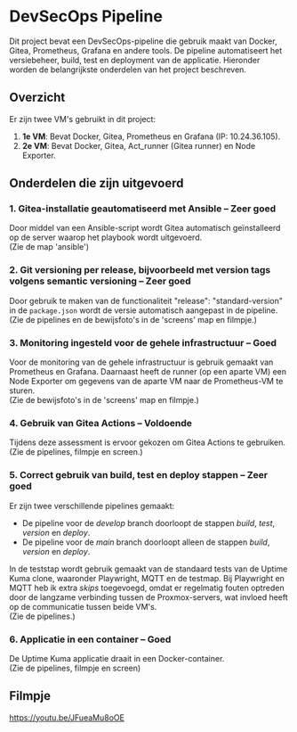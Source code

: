 # DevSecOps Pipeline

Dit project bevat een DevSecOps-pipeline die gebruik maakt van Docker, Gitea, Prometheus, Grafana en andere tools. De pipeline automatiseert het versiebeheer, build, test en deployment van de applicatie. Hieronder worden de belangrijkste onderdelen van het project beschreven.

## Overzicht

Er zijn twee VM's gebruikt in dit project:

1. **1e VM**: Bevat Docker, Gitea, Prometheus en Grafana (IP: 10.24.36.105).
2. **2e VM**: Bevat Docker, Gitea, Act_runner (Gitea runner) en Node Exporter.

## Onderdelen die zijn uitgevoerd

### 1. **Gitea-installatie geautomatiseerd met Ansible – Zeer goed**
   Door middel van een Ansible-script wordt Gitea automatisch geïnstalleerd op de server waarop het playbook wordt uitgevoerd.  
   (Zie de map 'ansible')

### 2. **Git versioning per release, bijvoorbeeld met version tags volgens semantic versioning – Zeer goed**
   Door gebruik te maken van de functionaliteit "release": "standard-version" in de `package.json` wordt de versie automatisch aangepast in de pipeline.  
   (Zie de pipelines en de bewijsfoto's in de 'screens' map en filmpje.)

### 3. **Monitoring ingesteld voor de gehele infrastructuur – Goed**
   Voor de monitoring van de gehele infrastructuur is gebruik gemaakt van Prometheus en Grafana. Daarnaast heeft de runner (op een aparte VM) een Node Exporter om gegevens van de aparte VM naar de Prometheus-VM te sturen.  
   (Zie de bewijsfoto's in de 'screens' map en filmpje.)

### 4. **Gebruik van Gitea Actions – Voldoende**
   Tijdens deze assessment is ervoor gekozen om Gitea Actions te gebruiken.  
   (Zie de pipelines, filmpje en screen.)

### 5. **Correct gebruik van build, test en deploy stappen – Zeer goed**
   Er zijn twee verschillende pipelines gemaakt:
   - De pipeline voor de *develop* branch doorloopt de stappen *build*, *test*, *version* en *deploy*.
   - De pipeline voor de *main* branch doorloopt alleen de stappen *build*, *version* en *deploy*.

   In de teststap wordt gebruik gemaakt van de standaard tests van de Uptime Kuma clone, waaronder Playwright, MQTT en de testmap. Bij Playwright en MQTT heb ik extra *skips* toegevoegd, omdat er regelmatig fouten optreden door de langzame verbinding tussen de Proxmox-servers, wat invloed heeft op de communicatie tussen beide VM's.  
   (Zie de pipelines.)

### 6. **Applicatie in een container – Goed**
   De Uptime Kuma applicatie draait in een Docker-container.  
   (Zie de pipelines, filmpje en screen)

## Filmpje
https://youtu.be/JFueaMu8oOE
